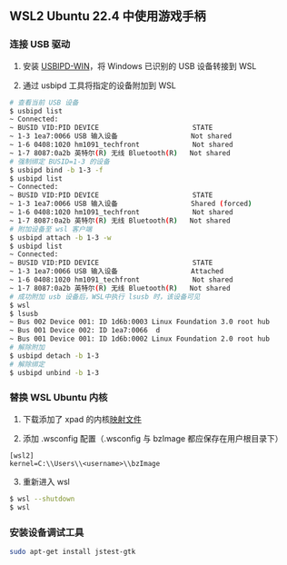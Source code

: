 
## WSL2 Ubuntu 22.4 中使用游戏手柄

### 连接 USB 驱动

1.  安装 [USBIPD-WIN](https://github.com/dorssel/usbipd-win/releases)，将 Windows 已识别的 USB 设备转接到 WSL

2.  通过 usbipd 工具将指定的设备附加到 WSL

```bash
# 查看当前 USB 设备
$ usbipd list 
~ Connected:  
~ BUSID VID:PID DEVICE                       STATE  
~ 1-3 1ea7:0066 USB 输入设备                  Not shared  
~ 1-6 0408:1020 hm1091_techfront             Not shared  
~ 1-7 8087:0a2b 英特尔(R) 无线 Bluetooth(R)   Not shared
# 强制绑定 BUSID=1-3 的设备
$ usbipd bind -b 1-3 -f
$ usbipd list
~ Connected:  
~ BUSID VID:PID DEVICE                       STATE  
~ 1-3 1ea7:0066 USB 输入设备                  Shared (forced)  
~ 1-6 0408:1020 hm1091_techfront             Not shared  
~ 1-7 8087:0a2b 英特尔(R) 无线 Bluetooth(R)   Not shared
# 附加设备至 wsl 客户端
$ usbipd attach -b 1-3 -w
$ usbipd list
~ Connected:  
~ BUSID VID:PID DEVICE                       STATE  
~ 1-3 1ea7:0066 USB 输入设备                  Attached  
~ 1-6 0408:1020 hm1091_techfront             Not shared  
~ 1-7 8087:0a2b 英特尔(R) 无线 Bluetooth(R)   Not shared
# 成功附加 usb 设备后，WSL中执行 lsusb 时，该设备可见
$ wsl
$ lsusb
~ Bus 002 Device 001: ID 1d6b:0003 Linux Foundation 3.0 root hub  
~ Bus 001 Device 002: ID 1ea7:0066  d
~ Bus 001 Device 001: ID 1d6b:0002 Linux Foundation 2.0 root hub
# 解除附加
$ usbipd detach -b 1-3
# 解除绑定
$ usbipd unbind -b 1-3
```

### 替换 WSL Ubuntu 内核

1. 下载添加了 xpad 的内核[映射文件](https://github.com/microsoft/WSL/files/10098030/kernel-xpad.zip)

2.  添加 .wsconfig 配置（.wsconfig 与 bzImage 都应保存在用户根目录下）

```config
[wsl2]
kernel=C:\\Users\\<username>\\bzImage
```

3.  重新进入 wsl

```bash
$ wsl --shutdown
$ wsl
```

### 安装设备调试工具

```bash
sudo apt-get install jstest-gtk
```

